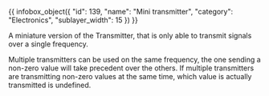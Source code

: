 {{ infobox_object({
	"id": 139,
	"name": "Mini transmitter",
	"category": "Electronics",
	"sublayer_width": 15
}) }}

A miniature version of the Transmitter, that is only able to transmit signals over a single frequency.

Multiple transmitters can be used on the same frequency, the one sending a non-zero value will take precedent over the others. If multiple transmitters are transmitting non-zero values at the same time, which value is actually transmitted is undefined.
